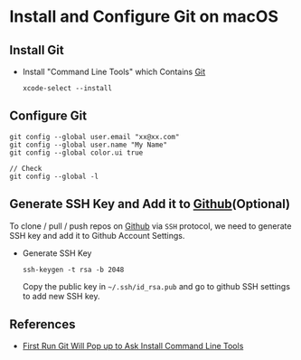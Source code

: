 # Install and Configure Git on macOS

## Install Git
* Install "Command Line Tools" which Contains [Git](https://git-scm.com/download/mac)

  ```
  xcode-select --install
  ```

## Configure Git
```
git config --global user.email "xx@xx.com"
git config --global user.name "My Name"
git config --global color.ui true

// Check
git config --global -l
```

## Generate SSH Key and Add it to [Github](https://github.com/)(Optional)
To clone / pull / push repos on [Github](https://github.com/) via `SSH` protocol, we need to generate SSH key and add it to Github Account Settings.
* Generate SSH Key
  ```
  ssh-keygen -t rsa -b 2048
  ```

  Copy the public key in `~/.ssh/id_rsa.pub` and go to github SSH settings to add new SSH key.

## References
* [First Run Git Will Pop up to Ask Install Command Line Tools](https://github.com/northbright/Notes/blob/master/macos/command-line-tools/first-run-git-will-pop-up-to-ask-to-install-command-line-tools.md)
